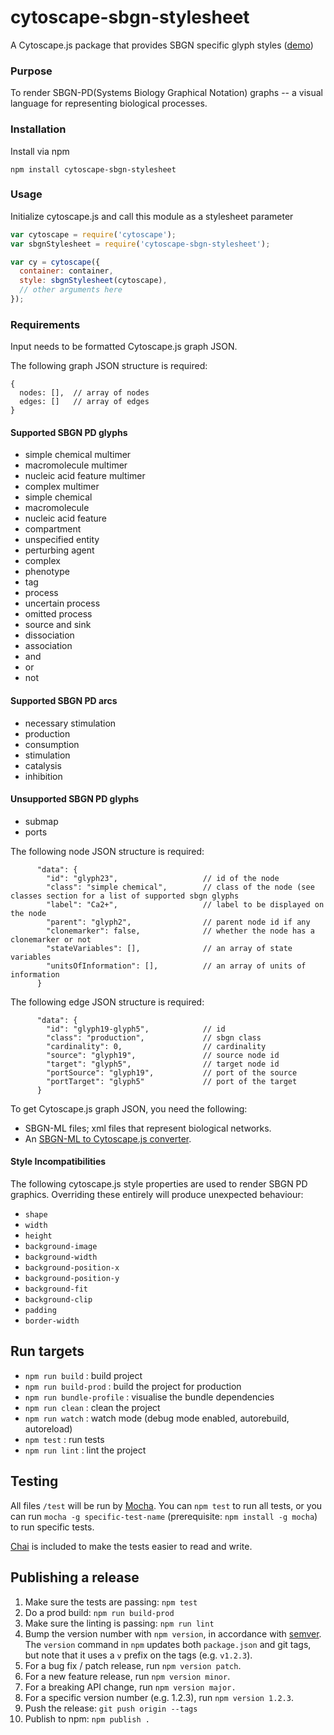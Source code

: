 # cytoscape-sbgn-stylesheet
A Cytoscape.js package that provides SBGN specific glyph styles ([demo](https://pathwaycommons.github.io/cytoscape-sbgn-stylesheet/))

### Purpose
To render SBGN-PD(Systems Biology Graphical Notation) graphs -- a visual language for representing biological processes.

### Installation
Install via npm

```
npm install cytoscape-sbgn-stylesheet
```

### Usage

Initialize cytoscape.js and call this module as a stylesheet parameter

```js
var cytoscape = require('cytoscape');
var sbgnStylesheet = require('cytoscape-sbgn-stylesheet');

var cy = cytoscape({
  container: container,
  style: sbgnStylesheet(cytoscape),
  // other arguments here
});

```

### Requirements
Input needs to be formatted Cytoscape.js graph JSON.

The following graph JSON structure is required:
```
{
  nodes: [],  // array of nodes
  edges: []   // array of edges
}
```

#### Supported SBGN PD glyphs
* simple chemical multimer
* macromolecule multimer
* nucleic acid feature multimer
* complex multimer
* simple chemical
* macromolecule
* nucleic acid feature
* compartment
* unspecified entity
* perturbing agent
* complex
* phenotype
* tag
* process
* uncertain process
* omitted process
* source and sink
* dissociation
* association
* and
* or
* not

#### Supported SBGN PD arcs
* necessary stimulation
* production
* consumption
* stimulation
* catalysis
* inhibition

#### Unsupported SBGN PD glyphs
* submap
* ports


The following node JSON structure is required:
```
      "data": {
        "id": "glyph23",                   // id of the node
        "class": "simple chemical",        // class of the node (see classes section for a list of supported sbgn glyphs
        "label": "Ca2+",                   // label to be displayed on the node
        "parent": "glyph2",                // parent node id if any
        "clonemarker": false,              // whether the node has a clonemarker or not
        "stateVariables": [],              // an array of state variables
        "unitsOfInformation": [],          // an array of units of information
      }
```
The following edge JSON structure is required:
```
      "data": {
        "id": "glyph19-glyph5",            // id
        "class": "production",             // sbgn class
        "cardinality": 0,                  // cardinality
        "source": "glyph19",               // source node id
        "target": "glyph5",                // target node id
        "portSource": "glyph19",           // port of the source
        "portTarget": "glyph5"             // port of the target
      }
```

To get Cytoscape.js graph JSON, you need the following:
* SBGN-ML files; xml files that represent biological networks.
* An [SBGN-ML to Cytoscape.js converter](https://github.com/PathwayCommons/sbgnml-to-cytoscape).


#### Style Incompatibilities

The following cytoscape.js style properties are used to render SBGN PD graphics.  Overriding these entirely will produce unexpected behaviour:
* ```shape```
* ```width```
* ```height```
* ```background-image```
* ```background-width```
* ```background-position-x```
* ```background-position-y```
* ```background-fit```
* ```background-clip```
* ```padding```
* ```border-width```

## Run targets

- `npm run build` : build project
- `npm run build-prod` : build the project for production
- `npm run bundle-profile` : visualise the bundle dependencies
- `npm run clean` : clean the project
- `npm run watch` : watch mode (debug mode enabled, autorebuild, autoreload)
- `npm test` : run tests
- `npm run lint` : lint the project

## Testing

All files `/test` will be run by [Mocha](https://mochajs.org/).  You can `npm test` to run all tests, or you can run `mocha -g specific-test-name` (prerequisite: `npm install -g mocha`) to run specific tests.

[Chai](http://chaijs.com/) is included to make the tests easier to read and write.

## Publishing a release

1. Make sure the tests are passing: `npm test`
1. Do a prod build: `npm run build-prod`
1. Make sure the linting is passing: `npm run lint`
1. Bump the version number with `npm version`, in accordance with [semver](http://semver.org/).  The `version` command in `npm` updates both `package.json` and git tags, but note that it uses a `v` prefix on the tags (e.g. `v1.2.3`).
  1. For a bug fix / patch release, run `npm version patch`.
  1. For a new feature release, run `npm version minor`.
  1. For a breaking API change, run `npm version major.`
  1. For a specific version number (e.g. 1.2.3), run `npm version 1.2.3`.
1. Push the release: `git push origin --tags`
1. Publish to npm: `npm publish .`
